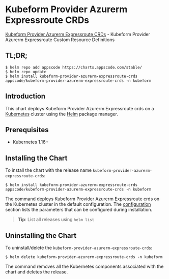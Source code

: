 # Kubeform Provider Azurerm Expressroute CRDs

[Kubeform Provider Azurerm Expressroute CRDs](https://github.com/kubeform) - Kubeform Provider Azurerm Expressroute Custom Resource Definitions

## TL;DR;

```console
$ helm repo add appscode https://charts.appscode.com/stable/
$ helm repo update
$ helm install kubeform-provider-azurerm-expressroute-crds appscode/kubeform-provider-azurerm-expressroute-crds -n kubeform
```

## Introduction

This chart deploys Kubeform Provider Azurerm Expressroute crds on a [Kubernetes](http://kubernetes.io) cluster using the [Helm](https://helm.sh) package manager.

## Prerequisites

- Kubernetes 1.16+

## Installing the Chart

To install the chart with the release name `kubeform-provider-azurerm-expressroute-crds`:

```console
$ helm install kubeform-provider-azurerm-expressroute-crds appscode/kubeform-provider-azurerm-expressroute-crds -n kubeform
```

The command deploys Kubeform Provider Azurerm Expressroute crds on the Kubernetes cluster in the default configuration. The [configuration](#configuration) section lists the parameters that can be configured during installation.

> **Tip**: List all releases using `helm list`

## Uninstalling the Chart

To uninstall/delete the `kubeform-provider-azurerm-expressroute-crds`:

```console
$ helm delete kubeform-provider-azurerm-expressroute-crds -n kubeform
```

The command removes all the Kubernetes components associated with the chart and deletes the release.


